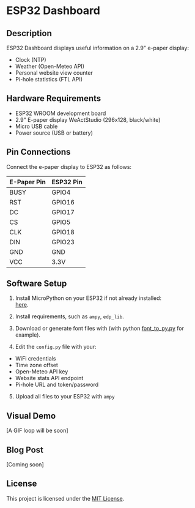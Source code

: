 # ESP32 Dashboard

## Description
ESP32 Dashboard displays useful information on a 2.9" e-paper display:
- Clock (NTP)
- Weather (Open-Meteo API)
- Personal website view counter
- Pi-hole statistics (FTL API)



## Hardware Requirements

- ESP32 WROOM development board  
- 2.9" E-paper display WeActStudio (296x128, black/white)  
- Micro USB cable  
- Power source (USB or battery)  


## Pin Connections

Connect the e-paper display to ESP32 as follows:

| E-Paper Pin | ESP32 Pin |
|-------------|-----------|
| BUSY        | GPIO4     |
| RST         | GPIO16    |
| DC          | GPIO17    |
| CS          | GPIO5     |
| CLK         | GPIO18    |
| DIN         | GPIO23    |
| GND         | GND       |
| VCC         | 3.3V      |


## Software Setup

1. Install MicroPython on your ESP32 if not already installed:  
   [here](https://micropython.org/download/ESP32_GENERIC/).

2. Install requirements, such as `ampy`, `edp_lib`. 

3. Download or generate font files with (with python [font_to_py.py](https://github.com/peterhinch/micropython-font-to-py) for example).

4. Edit the `config.py` file with your:  
- WiFi credentials  
- Time zone offset  
- Open-Meteo API key  
- Website stats API endpoint  
- Pi-hole URL and token/password

5. Upload all files to your ESP32 with `ampy`

## Visual Demo

[A GIF loop will be soon]


## Blog Post

[Coming soon]

## License

This project is licensed under the [MIT License](LICENSE).
